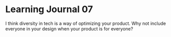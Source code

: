 # Learning Journal 07

I think diversity in tech is a way of optimizing your product. Why not include everyone in your design when your product is for everyone?